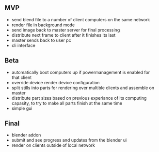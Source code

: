 ## MVP
* send blend file to a number of client computers on the same network
* render file in background mode
* send image back to master server for final processing
* distribute next frame to client after it finishes its last
* master sends back to user pc
* cli interface


## Beta
* automatically boot computers up if powermanagement is enabled for that client
* override device render device configuration
* split stills into parts for rendering over multible clients and assemble on master
* distribute part sizes based on previous experiance of its computing capasity, to try to make all parts finish at the same time
* simple gui

## Final
* blender addon
* submit and see progress and updates from the blender ui
* render on clients outside of local network





